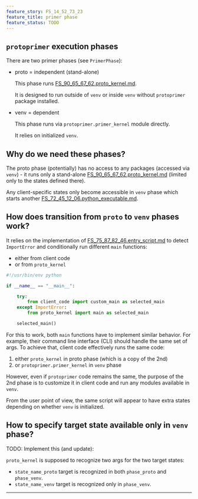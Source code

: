 ```yaml
---
feature_story: FS_14_52_73_23
feature_title: primer phase
feature_status: TODO
---
```


## `protoprimer` execution phases

There are two primer phases (see `PrimerPhase`):

*   proto = independent (stand-alone)

    This phase runs [FS_90_65_67_62.proto_kernel.md][FS_90_65_67_62.proto_kernel.md].

    It is designed to run outside of `venv` or inside `venv` without `protoprimer` package installed.

*   venv = dependent

    This phase runs via `protoprimer.primer_kernel` module directly.

    It relies on initialized `venv`.

## Why do we need these phases?

The proto phase (potentially) has no access to any packages (accessed via `venv`) -
it runs only a stand-alone [FS_90_65_67_62.proto_kernel.md][FS_90_65_67_62.proto_kernel.md]
(limited only to the states defined there).

Any client-specific states only become accessible in `venv` phase which starts
another [FS_72_45_12_06.python_executable.md][FS_72_45_12_06.python_executable.md].

## How does transition from `proto` to `venv` phases work?

It relies on the implementation of [FS_75_87_82_46.entry_script.md][FS_75_87_82_46.entry_script.md]
to detect `ImportError` and conditionally run different `main` functions:
*   either from client code
*   or from `proto_kernel`

```python
#!/usr/bin/env python

if __name__ == "__main__":

    try:
        from client_code import custom_main as selected_main
    except ImportError:
        from proto_kernel import main as selected_main

    selected_main()
```

For this to work, both `main` functions have to implement similar behavior.
For example, their command line interface (CLI) should handle the same set of args.
To achieve that, client code effectively runs the same code:

1.  either `proto_kernel` in proto phase (which is a copy of the 2nd)
2.  or `protoprimer.primer_kernel` in `venv` phase

However, even if `protoprimer` code remains the same,
the purpose of the 2nd phase is to customize it in client code and run any modules available in `venv`.

From the user point of view, the same script will appear to have extra states depending on whether `venv` is initialized.

## How to specify target state available only in `venv` phase?

TODO: Implement this (and update):

`proto_kernel` is supposed to recognize two args for the two target states:
*   `state_name_proto` target is recognized in both `phase_proto` and `phase_venv`.
*   `state_name_venv` target is recognized only in `phase_venv`.

---

[FS_90_65_67_62.proto_kernel.md]: FS_90_65_67_62.proto_kernel.md
[FS_72_45_12_06.python_executable.md]: FS_72_45_12_06.python_executable.md
[FS_75_87_82_46.entry_script.md]: FS_75_87_82_46.entry_script.md
